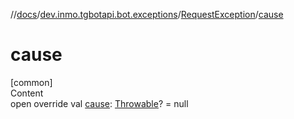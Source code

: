 //[docs](../../../index.md)/[dev.inmo.tgbotapi.bot.exceptions](../index.md)/[RequestException](index.md)/[cause](cause.md)



# cause  
[common]  
Content  
open override val [cause](cause.md): [Throwable](https://kotlinlang.org/api/latest/jvm/stdlib/kotlin/-throwable/index.html)? = null  



